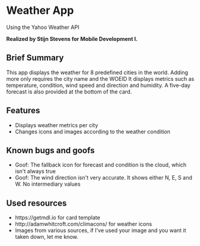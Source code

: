 <h1>Weather App</h1>
<p>Using the Yahoo Weather API<p>
<strong>Realized by Stijn Stevens for Mobile Development I.</strong>
<h2>Brief Summary</h2>
<p>This app displays the weather for 8 predefined cities in the world. Adding more only requires the city name and the WOEID
It displays metrics such as temperature, condition, wind speed and direction and humidity. A five-day forecast is also provided at the bottom of the card.</p>

<h2>Features</h2>
<ul>
  <li>Displays weather metrics per city</li>
  <li>Changes icons and images according to the weather condition</li>
</ul>

<h2>Known bugs and goofs</h2>
<ul>
  <li>Goof: The fallback icon for forecast and condition is the cloud, which isn't always true</li>
  <li>Goof: The wind direction isn't very accurate. It shows either N, E, S and W. No intermediary values</li>
</ul>

<h2>Used resources</h2>
<ul>
  <li>https://getmdl.io for card template</li>
  <li>http://adamwhitcroft.com/climacons/ for weather icons</li>
  <li>Images from various sources, if I've used your image and you want it taken down, let me know.</li>
</ul>
